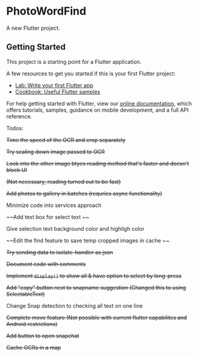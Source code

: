 # PhotoWordFind

A new Flutter project.

## Getting Started

This project is a starting point for a Flutter application.

A few resources to get you started if this is your first Flutter project:

- [Lab: Write your first Flutter app](https://flutter.dev/docs/get-started/codelab)
- [Cookbook: Useful Flutter samples](https://flutter.dev/docs/cookbook)

For help getting started with Flutter, view our
[online documentation](https://flutter.dev/docs), which offers tutorials,
samples, guidance on mobile development, and a full API reference.

Todos: 

~~Time the speed of the OCR and crop separately~~

~~Try scaling down image passed to OCR~~

~~Look into the other image btyes reading method that's faster and doesn't block UI~~

~~(Not necessary, reading turned out to be fast)~~

~~Add photos to gallery in batches (requries async functionality)~~

Minimize code into services approach

~~Add text box for select text ~~

Give selection text background color and highligh color

~~Edit the find feature to save temp cropped images in cache ~~

~~Try sending data to isolate-handler as json~~

~~Document code with comments~~

~~Implement `display()` to show all & have option to select by long-press~~

~~Add "copy" button next to snapname suggestion (Changed this to using SelectableText)~~

Change Snap detection to checking all text on one line 

~~Complete move feature (Not possible with current flutter capabilites and Android restrictions)~~

~~Add button to open snapchat~~

~~Cache OCRs in a map~~
